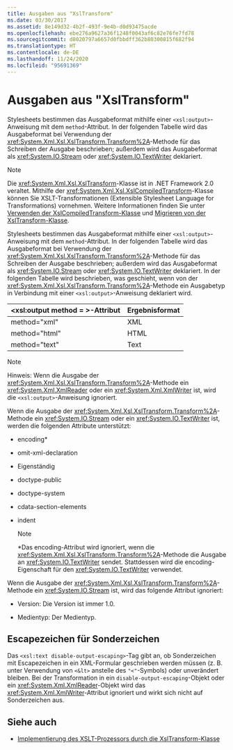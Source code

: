 ```yaml
---
title: Ausgaben aus "XslTransform"
ms.date: 03/30/2017
ms.assetid: 8e149d32-4b2f-493f-9e4b-d0d93475acde
ms.openlocfilehash: ebe276a9627a36f1248f0043af6c82e76fe7fd78
ms.sourcegitcommit: d8020797a6657d0fbbdff362b80300815f682f94
ms.translationtype: HT
ms.contentlocale: de-DE
ms.lasthandoff: 11/24/2020
ms.locfileid: "95691369"
---
```

# <a name="outputs-from-an-xsltransform"></a>Ausgaben aus "XslTransform"

Stylesheets bestimmen das Ausgabeformat mithilfe einer `<xsl:output>`-Anweisung mit dem `method`-Attribut. In der folgenden Tabelle wird das Ausgabeformat bei Verwendung der <xref:System.Xml.Xsl.XslTransform.Transform%2A>-Methode für das Schreiben der Ausgabe beschrieben; außerdem wird das Ausgabeformat als <xref:System.IO.Stream> oder <xref:System.IO.TextWriter> deklariert.  
  
> [!NOTE]
> Die <xref:System.Xml.Xsl.XslTransform>-Klasse ist in .NET Framework 2.0 veraltet. Mithilfe der <xref:System.Xml.Xsl.XslCompiledTransform>-Klasse können Sie XSLT-Transformationen (Extensible Stylesheet Language for Transformations) vornehmen. Weitere Informationen finden Sie unter [Verwenden der XslCompiledTransform-Klasse](using-the-xslcompiledtransform-class.md) und [Migrieren von der XslTransform-Klasse](migrating-from-the-xsltransform-class.md).  
  
 Stylesheets bestimmen das Ausgabeformat mithilfe einer `<xsl:output>`-Anweisung mit dem `method`-Attribut. In der folgenden Tabelle wird das Ausgabeformat bei Verwendung der <xref:System.Xml.Xsl.XslTransform.Transform%2A>-Methode für das Schreiben der Ausgabe beschrieben; außerdem wird das Ausgabeformat als <xref:System.IO.Stream> oder <xref:System.IO.TextWriter> deklariert. In der folgenden Tabelle wird beschrieben, was geschieht, wenn von der <xref:System.Xml.Xsl.XslTransform.Transform%2A>-Methode ein Ausgabetyp in Verbindung mit einer `<xsl:output>`-Anweisung deklariert wird.  
  
|\<xsl:output method = >-Attribut|Ergebnisformat|  
|-----------------------------------------|-------------------|  
|method="xml"|XML|  
|method="html"|HTML|  
|method="text"|Text|  
  
> [!NOTE]
> Hinweis: Wenn die Ausgabe der <xref:System.Xml.Xsl.XslTransform.Transform%2A>-Methode ein <xref:System.Xml.XmlReader> oder ein <xref:System.Xml.XmlWriter> ist, wird die `<xsl:output>`-Anweisung ignoriert.  
  
 Wenn die Ausgabe der <xref:System.Xml.Xsl.XslTransform.Transform%2A>-Methode ein <xref:System.IO.Stream> oder ein <xref:System.IO.TextWriter> ist, werden die folgenden Attribute unterstützt:  
  
- encoding*  
  
- omit-xml-declaration  
  
- Eigenständig  
  
- doctype-public  
  
- doctype-system  
  
- cdata-section-elements  
  
- indent  
  
    > [!NOTE]
    > \*Das encoding-Attribut wird ignoriert, wenn die <xref:System.Xml.Xsl.XslTransform.Transform%2A>-Methode die Ausgabe an <xref:System.IO.TextWriter> sendet. Stattdessen wird die encoding-Eigenschaft für den <xref:System.IO.TextWriter> verwendet.
  
 Wenn die Ausgabe der <xref:System.Xml.Xsl.XslTransform.Transform%2A>-Methode ein <xref:System.IO.Stream> ist, wird das folgende Attribut ignoriert:  
  
- Version: Die Version ist immer 1.0.  
  
- Medientyp: Der Medientyp.  
  
## <a name="escaping-special-characters"></a>Escapezeichen für Sonderzeichen  

 Das `<xsl:text disable-output-escaping>`-Tag gibt an, ob Sonderzeichen mit Escapezeichen in ein XML-Formular geschrieben werden müssen (z. B. unter Verwendung von `<&lt>` anstelle des `"<"`-Symbols) oder unverändert bleiben. Bei der Transformation in ein `disable-output-escaping`-Objekt oder ein <xref:System.Xml.XmlReader>-Objekt wird das <xref:System.Xml.XmlWriter>-Attribut ignoriert und wirkt sich nicht auf Sonderzeichen aus.  
  
## <a name="see-also"></a>Siehe auch

- [Implementierung des XSLT-Prozessors durch die XslTransform-Klasse](xsltransform-class-implements-the-xslt-processor.md)
